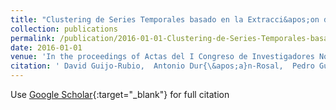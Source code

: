 ```yaml
---
title: "Clustering de Series Temporales basado en la Extracci&apos;on de Tipolog&apos;ias de Segmentos"
collection: publications
permalink: /publication/2016-01-01-Clustering-de-Series-Temporales-basado-en-la-Extraccion-de-Tipologias-de-Segmentos
date: 2016-01-01
venue: 'In the proceedings of Actas del I Congreso de Investigadores Noveles de la Universidad de C&apos;ordoba'
citation: ' David Guijo-Rubio,  Antonio Dur{\&apos;a}n-Rosal,  Pedro Guti{\&apos;e}rrez,  C{\&apos;e}sar Herv{\&apos;a}s-Mart{\&apos;i}nez, &quot;Clustering de Series Temporales basado en la Extracci&amp;apos;on de Tipolog&amp;apos;ias de Segmentos.&quot; In the proceedings of Actas del I Congreso de Investigadores Noveles de la Universidad de C&amp;apos;ordoba, 2016.'
---
```

Use [Google Scholar](https://scholar.google.com/scholar?q=Clustering+de+Series+Temporales+basado+en+la+Extracci&#x27;on+de+Tipolog&#x27;ias+de+Segmentos){:target="_blank"} for full citation